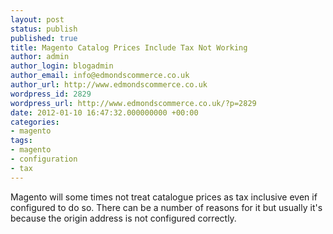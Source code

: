 ```yaml
---
layout: post
status: publish
published: true
title: Magento Catalog Prices Include Tax Not Working
author: admin
author_login: blogadmin
author_email: info@edmondscommerce.co.uk
author_url: http://www.edmondscommerce.co.uk
wordpress_id: 2829
wordpress_url: http://www.edmondscommerce.co.uk/?p=2829
date: 2012-01-10 16:47:32.000000000 +00:00
categories:
- magento
tags:
- magento
- configuration
- tax
---
```

Magento will some times not treat catalogue prices as tax inclusive even if configured to do so. There can be a number of reasons for it but usually it's because the origin address is not configured correctly.
